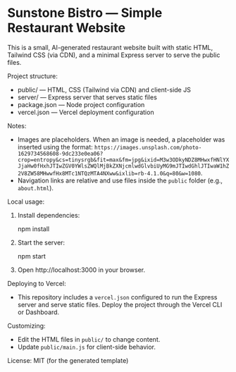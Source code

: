 # Sunstone Bistro — Simple Restaurant Website

This is a small, AI-generated restaurant website built with static HTML, Tailwind CSS (via CDN), and a minimal Express server to serve the public files.

Project structure:
- public/       — HTML, CSS (Tailwind via CDN) and client-side JS
- server/       — Express server that serves static files
- package.json  — Node project configuration
- vercel.json   — Vercel deployment configuration

Notes:
- Images are placeholders. When an image is needed, a placeholder was inserted using the format: `https://images.unsplash.com/photo-1629734568608-9dc233e0ea06?crop=entropy&cs=tinysrgb&fit=max&fm=jpg&ixid=M3w3ODkyNDZ8MHwxfHNlYXJjaHw0fHxhJTIwZGV0YWlsZWQlMjBkZXNjcmlwdGlvbiUyMG9mJTIwdGhlJTIwaW1hZ2V8ZW58MHwwfHx8MTc1NTQzMTA4NXww&ixlib=rb-4.1.0&q=80&w=1080`.
- Navigation links are relative and use files inside the `public` folder (e.g., `about.html`).

Local usage:
1. Install dependencies:

   npm install

2. Start the server:

   npm start

3. Open http://localhost:3000 in your browser.

Deploying to Vercel:
- This repository includes a `vercel.json` configured to run the Express server and serve static files. Deploy the project through the Vercel CLI or Dashboard.

Customizing:
- Edit the HTML files in `public/` to change content.
- Update `public/main.js` for client-side behavior.

License: MIT (for the generated template)
